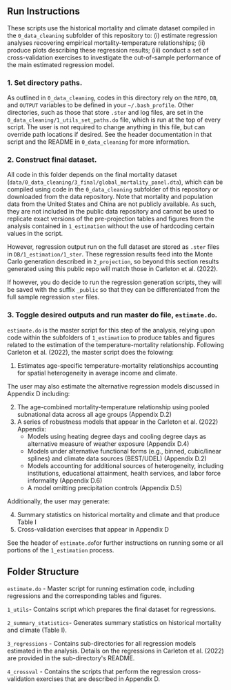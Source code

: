 ## Run Instructions

These scripts use the historical mortality and climate dataset compiled in the `0_data_cleaning` subfolder of this repository to: (i) estimate regression analyses recovering empirical mortality-temperature relationships; (ii) produce plots describing these regression results; (iii) conduct a set of cross-validation exercises to investigate the out-of-sample performance of the main estimated regression model. 

### 1. Set directory paths.
As outlined in `0_data_cleaning`, codes in this directory rely on the `REPO`, `DB`, and `OUTPUT` variables to be defined in your `~/.bash_profile`. Other directories, such as those that store `.ster` and log files, are set in the `0_data_cleaning/1_utils_set_paths.do` file, which is run at the top of every script. The user is not required to change anything in this file, but can override path locations if desired. See the header documentation in that script and the README in `0_data_cleaning` for more information.

### 2. Construct final dataset.
All code in this folder depends on the final mortality dataset (`data/0_data_cleaning/3_final/global_mortality_panel.dta`), which can be compiled using code in the `0_data_cleaning` subfolder of this repository or downloaded from the data repository. Note that mortality and population data from the United States and China are not publicly available. As such, they are not included in the public data repository and cannot be used to replicate exact versions of the pre-projection tables and figures from the analysis contained in `1_estimation` without the use of hardcoding certain values in the script. 

However, regression output run on the full dataset are stored as `.ster` files in `DB/1_estimation/1_ster`. These regression results feed into the Monte Carlo generation described in `2_projection`, so beyond this section results generated using this public repo will match those in Carleton et al. (2022).

If however, you do decide to run the regression generation scripts, they will be saved with the suffix `_public` so that they can be differentiated from the full sample regression `ster` files. 

### 3. Toggle desired outputs and run master do file, `estimate.do`.
`estimate.do` is the master script for this step of the analysis, relying upon code within the subfolders of `1_estimation` to produce tables and figures related to the estimation of the temperature-mortality relationship. Following Carleton et al. (2022), the master script does the folowing:

1. Estimates age-specific temperature-mortality relationships accounting for spatial heterogeneity in average income and climate.

The user may also estimate the alternative regression models discussed in Appendix D including:

2. The age-combined mortality-temperature relationship using pooled subnational data across all age groups (Appendix D.2)
3. A series of robustness models that appear in the Carleton et al. (2022) Appendix:
    * Models using heating degree days and cooling degree days as alternative measure of weather exposure (Appendix D.4)
    * Models under alternative functional forms (e.g., binned, cubic/linear splines) and climate data sources (BEST/UDEL) (Appendix D.2)
    * Models accounting for additional sources of heterogeneity, including institutions, educational attainment, health services, and labor force informality (Appendix D.6)
    * A model omitting precipitation controls (Appendix D.5)

Additionally, the user may generate:

4. Summary statistics on historical mortality and climate and that produce Table I 
5. Cross-validation exercises that appear in Appendix D 

See the header of `estimate.do`for further instructions on running some or all portions of the `1_estimation` process.

## Folder Structure

`estimate.do` - Master script for running estimation code, including regressions and the corresponding tables and figures.

`1_utils`- Contains script which prepares the final dataset for regressions.

`2_summary_statistics`- Generates summary statistics on historical mortality and climate (Table I). 

`3_regressions` - Contains sub-directories for all regression models estimated in the analysis. Details on the regressions in Carleton et al. (2022) are provided in the sub-directory's README.

`4_crossval` - Contains the scripts that perform the regression cross-validation exercises that are described in Appendix D. 
